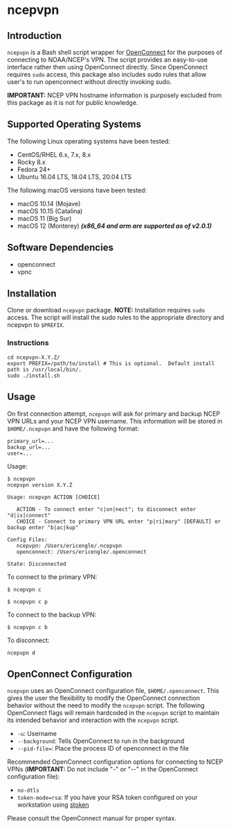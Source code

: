 # ncepvpn

## Introduction

`ncepvpn` is a Bash shell script wrapper for [OpenConnect](https://www.infradead.org/openconnect/) for the purposes of connecting to NOAA/NCEP's VPN.  The script provides an easy-to-use interface rather then using OpenConnect directly.  Since OpenConnect requires `sudo` access, this package also includes sudo rules that allow user's to run openconnect without directly invoking sudo.

**IMPORTANT:** NCEP VPN hostname information is purposely excluded from this package as it is not for public knowledge.

## Supported Operating Systems

The following Linux operating systems have been tested:

* CentOS/RHEL 6.x, 7.x, 8.x
* Rocky 8.x
* Fedora 24+
* Ubuntu 16.04 LTS, 18.04 LTS, 20.04 LTS

The following macOS versions have been tested:

* macOS 10.14 (Mojave)
* macOS 10.15 (Catalina)
* macOS 11 (Big Sur)
* macOS 12 (Monterey) **_(x86_64 and arm are supported as of v2.0.1)_**

## Software Dependencies

* openconnect
* vpnc

## Installation

Clone or download `ncepvpn` package.  **NOTE:**  Installation requires `sudo` access.  The script will install the sudo rules to the appropriate directory and ncepvpn to `$PREFIX`.

### Instructions

```shell
cd ncepvpn-X.Y.Z/
export PREFIX=/path/to/install # This is optional.  Default install path is /usr/local/bin/.
sudo ./install.sh
```

## Usage

On first connection attempt, `ncepvpn` will ask for primary and backup NCEP VPN URLs and your NCEP VPN username.  This information will be stored in `$HOME/.ncepvpn` and have the following format:

```
primary_url=...
backup_url=...
user=...
```

Usage:

```shell
$ ncepvpn
ncepvpn version X.Y.Z

Usage: ncepvpn ACTION [CHOICE]

   ACTION - To connect enter "c|on|nect"; to disconnect enter "d|is|connect"
   CHOICE - Connect to primary VPN URL enter "p|ri|mary" [DEFAULT] or backup enter "b|ac|kup"

Config Files:
   ncepvpn: /Users/ericengle/.ncepvpn
   openconnect: /Users/ericengle/.openconnect

State: Disconnected
```

To connect to the primary VPN:

```shell
$ ncepvpn c
```

```shell
$ ncepvpn c p
```

To connect to the backup VPN:

```shell
$ ncepvpn c b
```

To disconnect:

```shell
ncepvpn d
```

## OpenConnect Configuration

`ncepvpn` uses an OpenConnect configuration file, `$HOME/.openconnect`.  This gives the user the flexibility to modify the OpenConnect connection behavior without the need to modify the `ncepvpn` script.  The following OpenConnect flags will remain hardcoded in the `ncepvpn` script to maintain its intended behavior and interaction with the `ncepvpn` script.

* `-u`: Username
* `--background`: Tells OpenConnect to run in the background
* `--pid-file=`: Place the process ID of openconnect in the file

Recommended OpenConnect configuration options for connecting to NCEP VPNs (**IMPORTANT:** Do not include "-" or "--" in the OpenConnect configuration file):

* `no-dtls`
* `token-mode=rsa`: If you have your RSA token configured on your workstation using [stoken](https://github.com/cernekee/stoken)

Please consult the OpenConnect manual for proper syntax.
